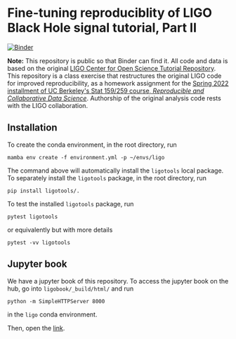 # Fine-tuning reproduciblity of LIGO Black Hole signal tutorial, Part II

[![Binder](https://mybinder.org/badge_logo.svg)](https://mybinder.org/v2/gh/UCB-stat-159-s22/hw06-WenhaoP/HEAD?labpath=main.ipynb)

**Note:** This repository is public so that Binder can find it. All code and data is based on the original [LIGO Center for Open Science Tutorial Repository](https://github.com/losc-tutorial/LOSC_Event_tutorial). This repository is a class exercise that restructures the original LIGO code for improved reproducibility, as a homework assignment for the [Spring 2022 installment of UC Berkeley's Stat 159/259 course, _Reproducible and Collaborative Data Science_](https://ucb-stat-159-s22.github.io). Authorship of the original analysis code rests with the LIGO collaboration.

## Installation

To create the conda environment, in the root directory, run

```
mamba env create -f environment.yml -p ~/envs/ligo
```

The command above will automatically install the `ligotools` local package. To separately install the `ligotools` package, in the root directory, run

```
pip install ligotools/.
```

To test the installed `ligotools` package, run

```
pytest ligotools
```

or equivalently but with more details

```
pytest -vv ligotools
```

## Jupyter book

We have a jupyter book of this repository. To access the jupyter book on the hub, go into `ligobook/_build/html/` and run

```
python -m SimpleHTTPServer 8000
```

in the `ligo` conda environment.

Then, open the [link](https://stat159.datahub.berkeley.edu/user-redirect/proxy/8000/index.html).